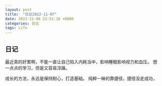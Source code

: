 ```yaml
---
layout: post
title:  "日记2022-11-07"
date: 2022-11-06 22:51:18 +0800
categories: 日记
tags: Life
---
```



## 日记

最近真的好累啊，不能一直让自己陷入内耗当中，影响睡眠影响视力和血压。
想一点点的学习，但是又容易浮躁。

成长的方法，永远是保持耐心，打造基础。 纯粹一昧的靠捷径，捷径没走成功，


